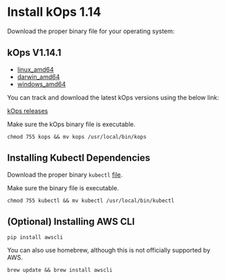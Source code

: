 # Install kOps 1.14

Download the proper binary file for your operating system:

## kOps V1.14.1

- [linux_amd64](https://spotinst-public.s3.amazonaws.com/integrations/kubernetes/kops/v1.14.1-8aeefa9a4/linux/amd64/kops)
- [darwin_amd64](https://spotinst-public.s3.amazonaws.com/integrations/kubernetes/kops/v1.14.1-8aeefa9a4/darwin/amd64/kops)
- [windows_amd64](https://spotinst-public.s3.amazonaws.com/integrations/kubernetes/kops/v1.14.1-8aeefa9a4/windows/amd64/kops.exe)

You can track and download the latest kOps versions using the below link:

[kOps releases](https://github.com/spotinst/kubernetes-kops/releases)

Make sure the kOps binary file is executable.

```
chmod 755 kops && mv kops /usr/local/bin/kops
```

## Installing Kubectl Dependencies

Download the proper binary `kubectl` [file](https://kubernetes.io/docs/tasks/tools/install-kubectl/).

Make sure the binary file is executable.

```
chmod 755 kubectl && mv kubectl /usr/local/bin/kubectl
```

## (Optional) Installing AWS CLI

```
pip install awscli
```

You can also use homebrew, although this is not officially supported by AWS.

```
brew update && brew install awscli
```
